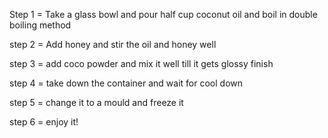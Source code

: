 Step 1 = Take a glass bowl and pour half cup coconut oil and boil in double boiling method

step 2 = Add honey and stir the oil and honey well

step 3 = add coco powder and mix it well till it gets glossy finish 

step 4 = take down the container and wait for cool down

step 5 = change it to a mould and freeze it 

step 6 = enjoy it!